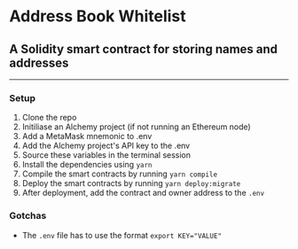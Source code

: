 # Address Book Whitelist

## A Solidity smart contract for storing names and addresses

<hr>

### Setup

1. Clone the repo
2. Initiliase an Alchemy project (if not running an Ethereum node)
3. Add a MetaMask mnemonic to .env
4. Add the Alchemy project's API key to the .env
5. Source these variables in the terminal session
6. Install the dependencies using `yarn`
7. Compile the smart contracts by running `yarn compile`
8. Deploy the smart contracts by running `yarn deploy:migrate`
9. After deployment, add the contract and owner address to the `.env`


### Gotchas

- The `.env` file has to use the format `export KEY="VALUE"`
